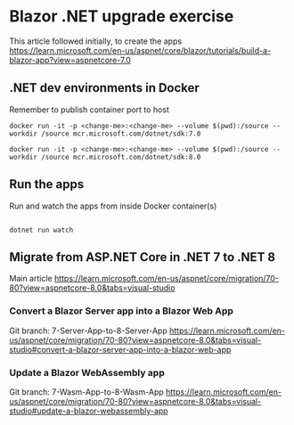 # Blazor .NET upgrade exercise

This article followed initially, to create the apps
<https://learn.microsoft.com/en-us/aspnet/core/blazor/tutorials/build-a-blazor-app?view=aspnetcore-7.0>

## .NET dev environments in Docker

Remember to publish container port to host

```
docker run -it -p <change-me>:<change-me> --volume $(pwd):/source --workdir /source mcr.microsoft.com/dotnet/sdk:7.0
```

```
docker run -it -p <change-me>:<change-me> --volume $(pwd):/source --workdir /source mcr.microsoft.com/dotnet/sdk:8.0
```

## Run the apps

Run and watch the apps from inside Docker container(s)

```

dotnet run watch

```

## Migrate from ASP.NET Core in .NET 7 to .NET 8

Main article
<https://learn.microsoft.com/en-us/aspnet/core/migration/70-80?view=aspnetcore-8.0&tabs=visual-studio>

### Convert a Blazor Server app into a Blazor Web App

Git branch: 7-Server-App-to-8-Server-App
<https://learn.microsoft.com/en-us/aspnet/core/migration/70-80?view=aspnetcore-8.0&tabs=visual-studio#convert-a-blazor-server-app-into-a-blazor-web-app>

### Update a Blazor WebAssembly app

Git branch: 7-Wasm-App-to-8-Wasm-App
<https://learn.microsoft.com/en-us/aspnet/core/migration/70-80?view=aspnetcore-8.0&tabs=visual-studio#update-a-blazor-webassembly-app>
